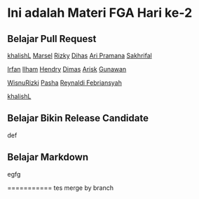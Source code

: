 # Ini adalah Materi FGA Hari ke-2

## Belajar Pull Request

[khalishL](/khalish.html)
[Marsel](/marsel.html)
[Rizky](/rizky.html)
[Dihas](dihas.html)
[Ari Pramana](/index10.html)
[Sakhrifal](/sakhrifal.html)

[Irfan](/irfan.html)
[Ilham](/ilham.html)
[Hendry](/hendry.html)
[Dimas](/Dimas.html)
[Arisk](/arisk.html)
[Gunawan](/index99.html)

[WisnuRizki](/wisnurizki.html)
[Pasha](/pasha.html)
[Reynaldi Febriansyah](/reynaldi.html)

[khalishL](/khalish2.html)

## Belajar Bikin Release Candidate

def

## Belajar Markdown

egfg

===========
tes merge by branch
